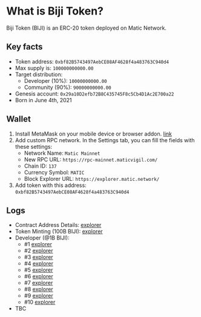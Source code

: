 # What is Biji Token?
Biji Token (BIJI) is an ERC-20 token deployed on Matic Network.

## Key facts
* Token address: `0xbf82B5743497AebCE08AF4628f4a483763C940d4`
* Max supply is: `100000000000.00`
* Target distribution:
  * Developer (10%): `10000000000.00`
  * Community (90%): `90000000000.00`
* Genesis account: `0x29a10D2efb72B8C435745F8c5Cb4D1Ac2E700a22`
* Born in June 4th, 2021

## Wallet
1. Install MetaMask on your mobile device or browser addon. [link](https://metamask.io/download.html)
2. Add custom RPC network. In the Settings tab, you can fill the fields with these settings:
    - Network Name: `Matic Mainnet`
    - New RPC URL: `https://rpc-mainnet.maticvigil.com/`
    - Chain ID: `137`
    - Currency Symbol: `MATIC`
    - Block Explorer URL: `https://explorer.matic.network/`
3. Add token with this address: `0xbf82B5743497AebCE08AF4628f4a483763C940d4`

## Logs
- Contract Address Details: [explorer](https://polygon-explorer-mainnet.chainstacklabs.com/address/0xbf82B5743497AebCE08AF4628f4a483763C940d4)
- Token Minting (100B BIJI): [explorer](https://polygon-explorer-mainnet.chainstacklabs.com/tx/0xb0e07578a9c00671e997b90ccbc99ff1f070284f4437bf212deb3f551934031f)
- Developer (@1B BIJI):
  - #1 [explorer](https://polygon-explorer-mainnet.chainstacklabs.com/tx/0x9a04c443a0b1115bae32cb32871bfb6cd48312ab943ea9675e8356969cd523b2)
  - #2 [explorer](https://polygon-explorer-mainnet.chainstacklabs.com/tx/0x919a2ad73ffbf6464393ebfb6ee5074061c8e6d083c072d3a74b8bbbb798ad34)
  - #3 [explorer](https://polygon-explorer-mainnet.chainstacklabs.com/tx/0xfc23e19e2e723b23d682fdf4809f51da7f76830f3730a86375414246611803ea)
  - #4 [explorer](https://polygon-explorer-mainnet.chainstacklabs.com/tx/0x83e7428b3d1b539b02493e58ffbac28b9d7f313a00e0ce2a6b2eca3525661a1e)
  - #5 [explorer](https://polygon-explorer-mainnet.chainstacklabs.com/tx/0xfab8e02aeaea32175b1951006fbde452ca95dd622a056cbf8b290656d85d4a64)
  - #6 [explorer](https://polygon-explorer-mainnet.chainstacklabs.com/tx/0x9b08e1592a889fa76c651ed9dc9d22f21bfac2ab8f644291e6a9d0e9c060a7ea)
  - #7 [explorer](https://polygon-explorer-mainnet.chainstacklabs.com/tx/0x40ef5a2bd3cfd5888b3f9c3b19082f75e4a9e4995a5676654a4a4d80d1518185)
  - #8 [explorer](https://polygon-explorer-mainnet.chainstacklabs.com/tx/0x6713e73a496702c304bc722e9ac9cef911033d0d86fd70293046b680ee27e341)
  - #9 [explorer](https://polygon-explorer-mainnet.chainstacklabs.com/tx/0xda8c45bda395eb9f223dc685cdf68190b85279fe01a05eee3c1550362e9cdabc)
  - #10 [explorer](https://polygon-explorer-mainnet.chainstacklabs.com/tx/0xf881e35477b945d20844825ab538db251a2a22822a0637c49e3be316c066a770)
- TBC
